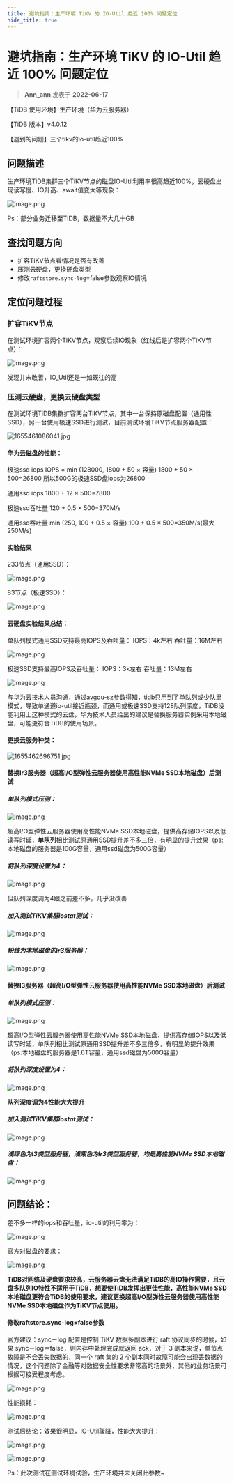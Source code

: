 ```yaml
---
title: 避坑指南：生产环境 TiKV 的 IO-Util 趋近 100% 问题定位
hide_title: true
---
```


# 避坑指南：生产环境 TiKV 的 IO-Util 趋近 100% 问题定位

> **Ann_ann** 发表于  **2022-06-17**

【TiDB 使用环境】生产环境（华为云服务器）

【TiDB 版本】v4.0.12

【遇到的问题】三个tikv的io-util趋近100%

## 问题描述

生产环境TiDB集群三个TiKV节点的磁盘IO-Util利用率很高趋近100%，云硬盘出现读写慢、IO升高、await值变大等现象：

![image.png](https://tidb-blog.oss-cn-beijing.aliyuncs.com/media/image-1655459748239.png)

Ps：部分业务迁移至TiDB，数据量不大几十GB

## 查找问题方向

- 扩容TiKV节点看情况是否有改善
- 压测云硬盘，更换硬盘类型
- 修改`raftstore.sync-log`=false参数观察IO情况

## 定位问题过程

### 扩容TiKV节点

在测试环境扩容两个TiKV节点，观察后续IO现象（红线后是扩容两个TiKV节点）：

![image.png](https://tidb-blog.oss-cn-beijing.aliyuncs.com/media/image-1655460714234.png)

发现并未改善，IO_Util还是一如既往的高

### 压测云硬盘，更换云硬盘类型

在测试环境TiDB集群扩容两台TiKV节点，其中一台保持原磁盘配置（通用性SSD），另一台使用极速SSD进行测试，目前测试环境TiKV节点服务器配置：

![1655461086041.jpg](https://tidb-blog.oss-cn-beijing.aliyuncs.com/media/1655461086041-1655461135806.jpg)

#### 华为云磁盘的性能：

极速ssd iops IOPS = min (128000, 1800 + 50 × 容量) 1800 + 50 × 500=26800 所以500G的极速SSD盘iops为26800

通用ssd iops 1800 + 12 × 500=7800

极速ssd吞吐量 120 + 0.5 × 500=370M/s

通用ssd吞吐量  min (250, 100 + 0.5 × 容量) 100 + 0.5 × 500=350M/s(最大250M/s)

#### 实验结果

233节点（通用SSD）：

![image.png](https://tidb-blog.oss-cn-beijing.aliyuncs.com/media/image-1655461256616.png)

83节点（极速SSD）：

![image.png](https://tidb-blog.oss-cn-beijing.aliyuncs.com/media/image-1655461284954.png)

#### **云硬盘实验结果总结：**

单队列模式通用SSD支持最高IOPS及吞吐量： IOPS：4k左右 吞吐量：16M左右

![image.png](https://tidb-blog.oss-cn-beijing.aliyuncs.com/media/image-1655461322030.png)

极速SSD支持最高IOPS及吞吐量： IOPS：3k左右 吞吐量：13M左右

![image.png](https://tidb-blog.oss-cn-beijing.aliyuncs.com/media/image-1655461328281.png)

与华为云技术人员沟通，通过avgqu-sz参数得知，tidb只用到了单队列或少队里模式，导致单通道io-util接近瓶颈，而通用或极速SSD支持128队列深度，TiDB没能利用上这种模式的云盘，华为技术人员给出的建议是替换服务器实例采用本地磁盘，可能更符合TiDB的使用场景。

#### 更换云服务种类：

![1655462696751.jpg](https://tidb-blog.oss-cn-beijing.aliyuncs.com/media/1655462696751-1655462748937.jpg)

#### **替换Ir3服务器（**超高I/O型弹性云服务器使用高性能NVMe SSD本地磁盘**）后测试**

##### 单队列模式压测：

![image.png](https://tidb-blog.oss-cn-beijing.aliyuncs.com/media/image-1655461584432.png)

超高I/O型弹性云服务器使用高性能NVMe SSD本地磁盘，提供高存储IOPS以及低读写时延，**单队列**相比测试原通用SSD提升差不多三倍，有明显的提升效果（ps:本地磁盘的服务器是100G容量，通用ssd磁盘为500G容量）

##### 将队列深度设置为4：

![image.png](https://tidb-blog.oss-cn-beijing.aliyuncs.com/media/image-1655461630046.png)

但队列深度调为4跟之前差不多，几乎没改善

##### 加入测试TiKV集群iostat测试：

![image.png](https://tidb-blog.oss-cn-beijing.aliyuncs.com/media/image-1655461704743.png)

##### 粉线为本地磁盘的ir3服务器：

![image.png](https://tidb-blog.oss-cn-beijing.aliyuncs.com/media/image-1655461734672.png)

#### 替换I3服务器（超高I/O型弹性云服务器使用高性能NVMe SSD本地磁盘）后测试

##### 单队列模式压测：

![image.png](https://tidb-blog.oss-cn-beijing.aliyuncs.com/media/image-1655461834592.png)

超高I/O型弹性云服务器使用高性能NVMe SSD本地磁盘，提供高存储IOPS以及低读写时延，单队列相比测试原通用SSD提升差不多三倍多，有明显的提升效果（ps:本地磁盘的服务器是1.6T容量，通用ssd磁盘为500G容量）

##### 将队列深度设置为4：

![image.png](https://tidb-blog.oss-cn-beijing.aliyuncs.com/media/image-1655461866349.png)

**队列深度调为4性能大大提升**

##### 加入测试TiKV集群iostat测试：

![image.png](https://tidb-blog.oss-cn-beijing.aliyuncs.com/media/image-1655461927055.png)

##### 浅绿色为I3类型服务器，浅紫色为Ir3类型服务器，均是**高性能NVMe SSD本地磁盘：**

![image.png](https://tidb-blog.oss-cn-beijing.aliyuncs.com/media/image-1655461950514.png)

## 问题结论：

差不多一样的iops和吞吐量，io-util的利用率为：

![image.png](https://tidb-blog.oss-cn-beijing.aliyuncs.com/media/image-1655461992520.png)

官方对磁盘的要求：

![image.png](https://tidb-blog.oss-cn-beijing.aliyuncs.com/media/image-1655462032625.png)

**TiDB对网络及硬盘要求较高，云服务器云盘无法满足TiDB的高IO操作需要，且云盘多队列IO特性不适用于TiDB，想要使TiDB发挥出更佳性能，高性能NVMe SSD本地磁盘更符合TiDB的使用要求，建议更换超高I/O型弹性云服务器使用高性能NVMe SSD本地磁盘作为TiKV节点使用。**

#### 修改raftstore.sync-log=false参数

官方建议：sync－log 配置是控制 TiKV 数据多副本进行 raft 协议同步的时候，如果 sync－log＝false，则内存中处理完成就返回 ack，对于 3 副本来说，单节点故障是不会丢失数据的，同一个 raft 集的 2 个副本同时故障可能会出现丢数据的情况，这个问题除了金融等对数据安全性要求非常高的场景外，其他的业务场景可根据可接受程度考虑。

![image.png](https://tidb-blog.oss-cn-beijing.aliyuncs.com/media/image-1655462334497.png)

性能损耗：

![image.png](https://tidb-blog.oss-cn-beijing.aliyuncs.com/media/image-1655462399283.png)

测试后结论：效果很明显，IO-Util骤降，性能大大提升：

![image.png](https://tidb-blog.oss-cn-beijing.aliyuncs.com/media/image-1655462464275.png)

![image.png](https://tidb-blog.oss-cn-beijing.aliyuncs.com/media/image-1655462469983.png)

Ps：此次测试在测试环境试验，生产环境并未关闭此参数~